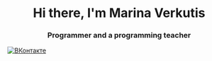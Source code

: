 <div id="header" align="center">
	<h1>Hi there, I'm Marina Verkutis</h1>
	<h3>Рrogrammer and a programming teacher</h3>
</div>
<a href="https://vk.com/marinaverkutis">
	<img src="https://img.shields.io/badge/Vk-blue?style=social&logo=appveyor&logo=Vkn&logoColor=white" alt="ВКонтакте"/>
</a>
